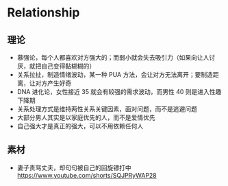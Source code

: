 # Relationship

## 理论

- 慕强论，每个人都喜欢对方强大的；而弱小就会失去吸引力（如果向让人讨厌，就把自己变得黏糊糊的）
- 关系拉扯，制造情绪波动，某一种 PUA 方法，会让对方无法离开；要制造距离，让对方产生好奇
- DNA 进化论，女性接近 35 就会有较强的需求波动，而男性 40 则是进入性趣下降期
- 关系处理方式是维持两性关系关键因素，面对问题，而不是逃避问题
- 大部分男人其实是以家庭优先的人，而不是爱情优先
- 自己强大才是真正的强大，可以不用依赖任何人

## 素材

- 妻子责骂丈夫，却句句被自己的回旋镖打中 https://www.youtube.com/shorts/SQJPRyWAP28
